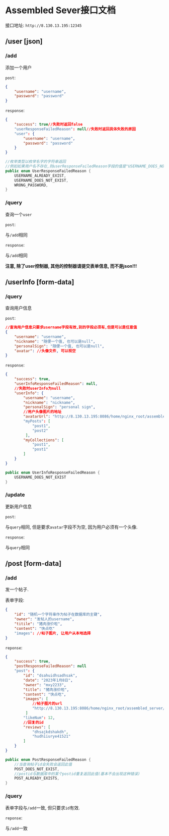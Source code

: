 # Assembled Sever接口文档

接口地址: `http://8.130.13.195:12345`

## /user [json]

### /add

添加一个用户

`post`:

```json
{
    "username": "username",
    "password": "password"
}
```

`response`:

```json
{
    "success": true//失败时返回false
    "userResponseFailedReason": null//失败时返回具体失败的原因
    "user": {
        "username": "username",
        "password": "password"
    }
}
```

```java
//枚举类型以枚举名字的字符串返回
//例如如果用户名不存在,则userResponseFailedReason字段的值是"USERNAME_DOES_NOT_EXIST"
public enum UserResponseFailedReason {
    USERNAME_ALREADY_EXIST,
    USERNAME_DOES_NOT_EXIST,
    WRONG_PASSWORD,
}
```

### /query

查询一个`user`

`post`:

与`/add`相同

`response`:

与`/add`相同

**注意, 除了user控制器, 其他的控制器请提交表单信息, 而不是json!!!**

## /userInfo [form-data]

### /query

查询用户信息

`post`:

```json
//查询用户信息只要求username字段有效,别的字段必须有,但是可以是任意值
{
    "username": "username",
    "nickname": "随便一个值, 也可以是null",
    "personalSign": "随便一个值, 也可以是null",
    "avatar": //头像文件, 可以视空
}
```

`response`:

```json
{
    "success": true,
    "userInfoResponseFailedReason": null,
    //失败时userInfo为null
    "userInfo": {
        "username": "username",
        "nickname": "nickname",
        "personalSign": "personal sign",
        //用户头像图片的地址
        "avatarUrl": "http://8.130.13.195:8086/home/nginx_root/assembled_server/server/avatars/default.png"
        "myPosts": [
            "post1",
            "post2"
         ],
        "myCollections": [
            "post1",
            "post1"
        ]
    }
}
```

```java
public enum UserInfoResponseFailedReason {
    USERNAME_DOES_NOT_EXIST
}
```

### /update

更新用户信息

`post`:

与`query`相同, 但是要求`avatar`字段不为空, 因为用户必须有一个头像.

`response`:

与`query`相同

## /post [form-data]

### /add

发一个帖子.

表单字段:

```json
{
    "id": "随机一个字符串作为帖子在数据库的主键",
    "owner": "发帖人的username",
    "titile": "猪肉涨价啦",
    "content": "快点吃"
    "images": //帖子图片, 让用户从本地选择
}
```

`reponse`:

```json
{
    "success": true,
    "postResponseFailedReason": null
    "post": {
        "id": "dsahuidhsadhsak",
        "date": "2023年1月8日",
        "owner": "mxy2233",
        "title": "猪肉涨价啦",
        "content": "快点吃",
        "images": [
            //帖子图片的url
            "http://8.130.13.195:8086/home/nginx_root/assembled_server/server/avatars/default.png",
         ]
        "likeNum": 12,
        //回复的id
        "reviews": [
            "dhsajkdshakdh",
            "hudhiiurye41521"
        ]
    }
}
```

```java
public enum PostResponseFailedReason {
    //当查询帖子id会失败会返回此值
    POST_DOES_NOT_EXIST,
    //postid与数据库中的某个postid重复返回此值(基本不会出现这种错误)
    POST_ALREADY_EXISTS,
}
```

### /query

表单字段与`/add`一致, 但只要求`id`有效.

`reponse`:

与`/add`一致
